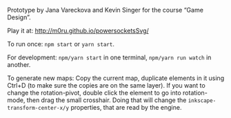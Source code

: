 Prototype by Jana Vareckova and Kevin Singer for the course “Game Design”.

Play it at: <http://m0ru.github.io/powersocketsSvg/>

To run once: `npm start` or `yarn start`.

For development: `npm/yarn start` in one terminal, `npm/yarn run watch` in another.

To generate new maps: Copy the current map, duplicate elements in it using Ctrl+D (to make sure the copies are on the same layer). If you want to change the rotation-pivot, double click the element to go into rotation-mode, then drag the small crosshair. Doing that will change the `inkscape-transform-center-x/y` properties, that are read by the engine.
